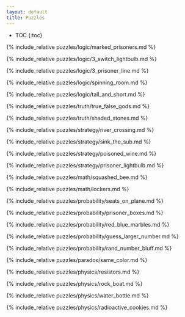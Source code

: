 ```yaml
---
layout: default
title: Puzzles
---
```


* TOC
{:toc}

{% include_relative puzzles/logic/marked_prisoners.md %}

{% include_relative puzzles/logic/3_switch_lightbulb.md %}

{% include_relative puzzles/logic/3_prisoner_line.md %}

{% include_relative puzzles/logic/spinning_room.md %}

{% include_relative puzzles/logic/tall_and_short.md %}

{% include_relative puzzles/truth/true_false_gods.md %}

{% include_relative puzzles/truth/shaded_stones.md %}

{% include_relative puzzles/strategy/river_crossing.md %}

{% include_relative puzzles/strategy/sink_the_sub.md %}

{% include_relative puzzles/strategy/poisoned_wine.md %}

{% include_relative puzzles/strategy/prisoner_lightbulb.md %}

{% include_relative puzzles/math/squashed_bee.md %}

{% include_relative puzzles/math/lockers.md %}

{% include_relative puzzles/probability/seats_on_plane.md %}

{% include_relative puzzles/probability/prisoner_boxes.md %}

{% include_relative puzzles/probability/red_blue_marbles.md %}

{% include_relative puzzles/probability/guess_larger_number.md %}

{% include_relative puzzles/probability/rand_number_bluff.md %}

{% include_relative puzzles/paradox/same_color.md %}

{% include_relative puzzles/physics/resistors.md %}

{% include_relative puzzles/physics/rock_boat.md %}

{% include_relative puzzles/physics/water_bottle.md %}

{% include_relative puzzles/physics/radioactive_cookies.md %}
